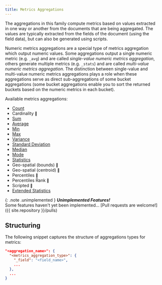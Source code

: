 ```yaml
---
title: Metrics Aggregations
---
```


The aggregations in this family compute metrics based on values extracted in one
way or another from the documents that are being aggregated. The values are
typically extracted from the fields of the document (using the field data), but
can also be generated using scripts.

Numeric metrics aggregations are a special type of metrics aggregation which
output numeric values. Some aggregations output a single numeric metric
(e.g. `_avg`) and are called _single-value numeric metrics aggregation_, others
generate multiple metrics (e.g. `_stats`) and are called
_multi-value numeric metrics aggregation_. The distinction between single-value
and multi-value numeric metrics aggregations plays a role when these
aggregations serve as direct sub-aggregations of some bucket aggregations (some
bucket aggregations enable you to sort the returned buckets based on the numeric
metrics in each bucket).

Available metrics aggregations:

  * [Count](count-aggregation)
  * Cardinality <small>🔧</small>
  * [Sum](sum-aggregation)
  * [Average](avg-aggregation)
  * [Min](min-aggregation)
  * [Max](max-aggregation)
  * [Variance](variance-aggregation)
  * [Standard Deviation](std_deviation-aggregation)
  * [Median](median-aggregation)
  * [Mode](mode-aggregation)
  * [Statistics](stats-aggregation)
  * Geo-spatial (bounds) <small>🔧</small>
  * Geo-spatial (centroid) <small>🔧</small>
  * Percentiles <small>🔧</small>
  * Percentiles Rank <small>🔧</small>
  * Scripted <small>🔧</small>
  * [Extended Statistics](extended_stats-aggregation)

{: .note .unimplemented }
**_Unimplemented Features!_**<br>
Some features haven't yet been implemented...
[Pull requests are welcome!]({{ site.repository }}/pulls)


## Structuring

The following snippet captures the structure of aggregations types for metrics:

```json
"<aggregation_name>": {
  "<metrics_aggregation_type>": {
    "_field": "<field_name>",
    ...
  },
  ...
}
```
